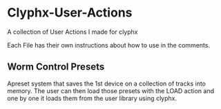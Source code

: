 # Clyphx-User-Actions
A collection of User Actions I made for clyphx

Each File has their own instructions about how to use in the comments.

## Worm Control Presets
Apreset system that saves the 1st device on a collection of tracks into memory. The user can then load those presets with the LOAD action and one by one it loads them from the user library using clyphx.
